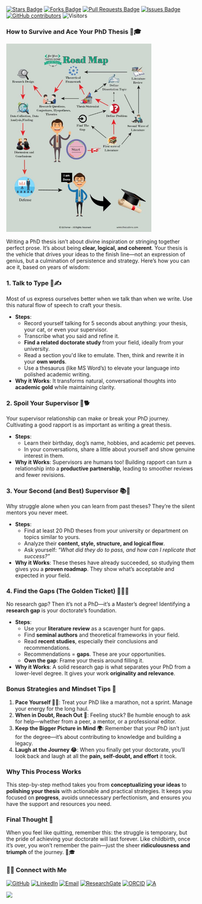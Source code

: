 <a href="https://github.com/drshahizan/short-course/stargazers"><img src="https://img.shields.io/github/stars/drshahizan/short-course" alt="Stars Badge"/></a>
<a href="https://github.com/drshahizan/short-course/network/members"><img src="https://img.shields.io/github/forks/drshahizan/short-course" alt="Forks Badge"/></a>
<a href="https://github.com/drshahizan/short-course/pulls"><img src="https://img.shields.io/github/issues-pr/drshahizan/short-course" alt="Pull Requests Badge"/></a>
<a href="https://github.com/drshahizan/short-course"><img src="https://img.shields.io/github/issues/drshahizan/short-course" alt="Issues Badge"/></a>
<a href="https://github.com/drshahizan/short-course/graphs/contributors"><img alt="GitHub contributors" src="https://img.shields.io/github/contributors/drshahizan/short-course?color=2b9348"></a>
![Visitors](https://api.visitorbadge.io/api/visitors?path=https%3A%2F%2Fgithub.com%2Fdrshahizan%2Fshort-course&labelColor=%23d9e3f0&countColor=%23697689&style=flat)

### **How to Survive and Ace Your PhD Thesis 🧠🎓**


 <img src="https://github.com/drshahizan/short-course/blob/main/25upsi/images/survive.jpeg" alt="Image Alt Text"  height="500">


Writing a PhD thesis isn’t about divine inspiration or stringing together perfect prose. It’s about being **clear, logical, and coherent**. Your thesis is the vehicle that drives your ideas to the finish line—not an expression of genius, but a culmination of persistence and strategy. Here’s how you can ace it, based on years of wisdom:


### **1. Talk to Type 🎤✍️**
Most of us express ourselves better when we talk than when we write. Use this natural flow of speech to craft your thesis.  
- **Steps**:
  - Record yourself talking for 5 seconds about anything: your thesis, your cat, or even your supervisor.
  - Transcribe what you said and refine it.
  - **Find a related doctorate study** from your field, ideally from your university.
  - Read a section you'd like to emulate. Then, think and rewrite it in your **own words**.
  - Use a thesaurus (like MS Word’s) to elevate your language into polished academic writing.  
- **Why it Works**: It transforms natural, conversational thoughts into **academic gold** while maintaining clarity.



### **2. Spoil Your Supervisor 🎂🐕**
Your supervisor relationship can make or break your PhD journey. Cultivating a good rapport is as important as writing a great thesis.
- **Steps**:
  - Learn their birthday, dog’s name, hobbies, and academic pet peeves.
  - In your conversations, share a little about yourself and show genuine interest in them.  
- **Why it Works**: Supervisors are humans too! Building rapport can turn a relationship into a **productive partnership**, leading to smoother reviews and fewer revisions.



### **3. Your Second (and Best) Supervisor 📚🧭**
Why struggle alone when you can learn from past theses? They’re the silent mentors you never meet.  
- **Steps**:
  - Find at least 20 PhD theses from your university or department on topics similar to yours.
  - Analyze their **content, style, structure, and logical flow**.
  - Ask yourself: *“What did they do to pass, and how can I replicate that success?”*
- **Why it Works**: These theses have already succeeded, so studying them gives you a **proven roadmap**. They show what’s acceptable and expected in your field.



### **4. Find the Gaps (The Golden Ticket) 🕵️‍♂️📖**
No research gap? Then it’s not a PhD—it’s a Master’s degree! Identifying a **research gap** is your doctorate’s foundation.  
- **Steps**:
  - Use your **literature review** as a scavenger hunt for gaps.
  - Find **seminal authors** and theoretical frameworks in your field.
  - Read **recent studies**, especially their conclusions and recommendations.
  - Recommendations = **gaps**. These are your opportunities.
  - **Own the gap**: Frame your thesis around filling it.  
- **Why it Works**: A solid research gap is what separates your PhD from a lower-level degree. It gives your work **originality and relevance**.


### **Bonus Strategies and Mindset Tips 🌟**

1. **Pace Yourself 🏃‍♀️**: Treat your PhD like a marathon, not a sprint. Manage your energy for the long haul.  
2. **When in Doubt, Reach Out 🤝**: Feeling stuck? Be humble enough to ask for help—whether from a peer, a mentor, or a professional editor.  
3. **Keep the Bigger Picture in Mind 🌍**: Remember that your PhD isn’t just for the degree—it’s about contributing to knowledge and building a legacy.  
4. **Laugh at the Journey 😂**: When you finally get your doctorate, you’ll look back and laugh at all the **pain, self-doubt, and effort** it took.


### **Why This Process Works**
This step-by-step method takes you from **conceptualizing your ideas** to **polishing your thesis** with actionable and practical strategies. It keeps you focused on **progress**, avoids unnecessary perfectionism, and ensures you have the support and resources you need.

### **Final Thought 🏁**
When you feel like quitting, remember this: the struggle is temporary, but the pride of achieving your doctorate will last forever. Like childbirth, once it’s over, you won’t remember the pain—just the sheer **ridiculousness and triumph** of the journey. 💪🎓

### 🙌🏻 Connect with Me
<p align="left">
    <a href="https://github.com/drshahizan" target="_blank"><img alt="GitHub" src="https://img.shields.io/badge/-@drshahizan-181717?style=flat-square&logo=GitHub&logoColor=white"></a>
    <a href="https://www.linkedin.com/in/drshahizan" target="_blank"><img alt="LinkedIn" src="https://img.shields.io/badge/-drshahizan-blue?style=flat-square&logo=Linkedin&logoColor=white&link=https://www.linkedin.com/in/drshahizan/"></a>
    <a href="mailto:shahizan@utm.my" target="_blank"><img alt="Email" src="https://img.shields.io/badge/-shahizan@utm.my-c14438?style=flat-square&logo=Gmail&logoColor=white&link=mailto:shahizan@utm.my.com"></a>
    <a href="https://www.researchgate.net/profile/Mohd-Othman-28" target="_blank"><img alt="ResearchGate" src="https://img.shields.io/badge/-ResearchGate-00CCBB?style=flat-square&logo=ResearchGate&logoColor=white"></a>
    <a href="https://orcid.org/0000-0003-4261-1873" target="_blank"><img alt="ORCID" src="https://img.shields.io/badge/-ORCID-A6CE39?style=flat-square&logo=ORCID&logoColor=white"></a> 
 <a href="https://visitorbadge.io/status?path=https%3A%2F%2Fgithub.com%2Fdrshahizan" target="_blank"><img alt="A" src="https://api.visitorbadge.io/api/visitors?path=https%3A%2F%2Fgithub.com%2Fdrshahizan&labelColor=%23697689&countColor=%23555555&style=plastic"></a>
 
![](https://hit.yhype.me/github/profile?user_id=81284918)
</p>
